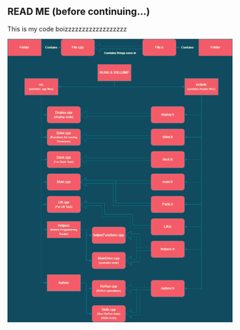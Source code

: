 ## READ ME (before continuing...)

This is my code boizzzzzzzzzzzzzzzzzz

![Code Diagram Image](https://github.com/Jchisholm204/1010VRepo/blob/master/Nunu%26Willump%20-%202021%20ReRun%20One%20File/Code%20File%20Structure%20Diagram.drawio.png)
